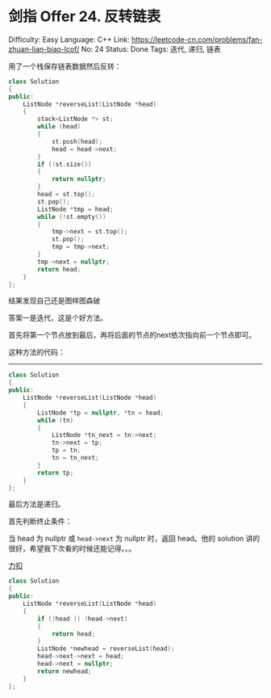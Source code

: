 # 剑指 Offer 24. 反转链表

Difficulty: Easy
Language: C++
Link: https://leetcode-cn.com/problems/fan-zhuan-lian-biao-lcof/
No: 24
Status: Done
Tags: 迭代, 递归, 链表

用了一个栈保存链表数据然后反转：

```cpp
class Solution
{
public:
    ListNode *reverseList(ListNode *head)
    {
        stack<ListNode *> st;
        while (head)
        {
            st.push(head);
            head = head->next;
        }
        if (!st.size())
        {
            return nullptr;
        }
        head = st.top();
        st.pop();
        ListNode *tmp = head;
        while (!st.empty())
        {
            tmp->next = st.top();
            st.pop();
            tmp = tmp->next;
        }
        tmp->next = nullptr;
        return head;
    }
};
```

结果发现自己还是图样图森破

答案一是迭代，这是个好方法。

首先将第一个节点放到最后，再将后面的节点的next依次指向前一个节点即可。

这种方法的代码：

-----
```cpp
class Solution
{
public:
    ListNode *reverseList(ListNode *head)
    {
        ListNode *tp = nullptr, *tn = head;
        while (tn)
        {
            ListNode *tn_next = tn->next;
            tn->next = tp;
            tp = tn;
            tn = tn_next;
        }
        return tp;
    }
};
```

最后方法是递归。

首先判断终止条件：

当 head 为 nullptr 或 `head->next` 为 nullptr 时，返回 head。他的 solution 讲的很好，希望我下次看的时候还能记得。。。

[力扣](https://leetcode-cn.com/problems/fan-zhuan-lian-biao-lcof/solution/fan-zhuan-lian-biao-by-leetcode-solution-jvs5/)

```cpp
class Solution
{
public:
    ListNode *reverseList(ListNode *head)
    {
        if (!head || !head->next)
        {
            return head;
        }
        ListNode *newhead = reverseList(head);
        head->next->next = head;
        head->next = nullptr;
        return newhead;
    }
};
```